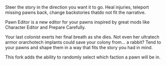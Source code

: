 Steer the story in the direction you want it to go. Heal injuries, teleport missing pawns back, change backstories thatdo not fit the narrative.

Pawn Editor is a new editor for your pawns inspired by great mods like Character Editor and Prepare Carefully.

Your last colonist exerts her final breath as she dies. Not even her ultratech armor orarchotech implants could save your colony from... a rabbit? Tend to your pawns and shape them in a way that fits the story you had in mind.

This fork adds the ability to randomly select which faction a pawn will be in.
